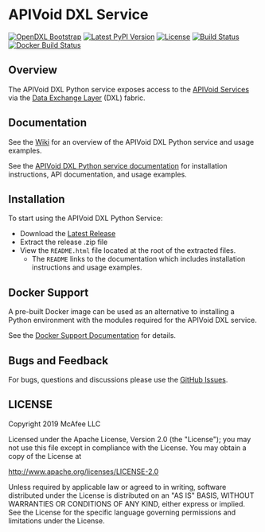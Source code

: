 # APIVoid DXL Service
[![OpenDXL Bootstrap](https://img.shields.io/badge/Built%20With-OpenDXL%20Bootstrap-blue.svg)](https://github.com/opendxl/opendxl-bootstrap-python)
[![Latest PyPI Version](https://img.shields.io/pypi/v/dxlapivoidservice.svg)](https://pypi.python.org/pypi/dxlapivoidservice)
[![License](https://img.shields.io/badge/License-Apache%202.0-blue.svg)](https://opensource.org/licenses/Apache-2.0)
[![Build Status](https://travis-ci.org/opendxl/opendxl-apivoid-service-python.png?branch=master)](https://travis-ci.org/opendxl/opendxl-apivoid-service-python)
[![Docker Build Status](https://img.shields.io/docker/build/opendxl/opendxl-apivoid-service-python.svg)](https://hub.docker.com/r/opendxl/opendxl-apivoid-service-python/)


## Overview

The APIVoid DXL Python service exposes access to the [APIVoid Services](https://app.apivoid.com)
via the [Data Exchange Layer](http://www.mcafee.com/us/solutions/data-exchange-layer.aspx) (DXL) fabric.

## Documentation

See the [Wiki](https://github.com/opendxl/opendxl-apivoid-service-python/wiki) for an overview of the
APIVoid DXL Python service and usage examples.

See the [APIVoid DXL Python service documentation](https://opendxl.github.io/opendxl-apivoid-service-python/pydoc) for
installation instructions, API documentation, and usage examples.

## Installation

To start using the APIVoid DXL Python Service:

* Download the [Latest Release](https://github.com/opendxl/opendxl-apivoid-service-python/releases/latest)
* Extract the release .zip file
* View the `README.html` file located at the root of the extracted files.
  * The `README` links to the documentation which includes installation instructions and usage examples.

## Docker Support

A pre-built Docker image can be used as an alternative to installing a Python environment with the
modules required for the APIVoid DXL service.

See the [Docker Support Documentation](https://opendxl.github.io/opendxl-apivoid-service-python/pydoc/docker.html) for details.

## Bugs and Feedback

For bugs, questions and discussions please use the [GitHub Issues](https://github.com/opendxl/opendxl-apivoid-service-python/issues).

## LICENSE

Copyright 2019 McAfee LLC

Licensed under the Apache License, Version 2.0 (the "License"); you may not use this file except in compliance with the License. You may obtain a copy of the License at

http://www.apache.org/licenses/LICENSE-2.0

Unless required by applicable law or agreed to in writing, software distributed under the License is distributed on an "AS IS" BASIS, WITHOUT WARRANTIES OR CONDITIONS OF ANY KIND, either express or implied. See the License for the specific language governing permissions and limitations under the License.
